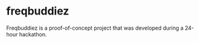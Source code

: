 freqbuddiez
===========

Freqbuddiez is a proof-of-concept project that was developed during a 24-hour hackathon. 
